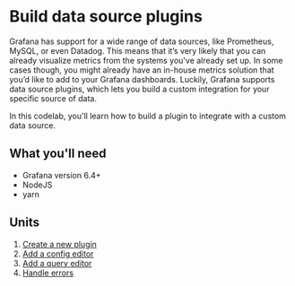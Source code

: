 # Build data source plugins

Grafana has support for a wide range of data sources, like Prometheus, MySQL, or even Datadog. This means that it’s very likely that you can already visualize metrics from the systems you've already set up. In some cases though, you might already have an in-house metrics solution that you’d like to add to your Grafana dashboards. Luckily, Grafana supports data source plugins, which lets you build a custom integration for your specific source of data.

In this codelab, you'll learn how to build a plugin to integrate with a custom data source.

## What you'll need

- Grafana version 6.4+
- NodeJS
- yarn

## Units

1. [Create a new plugin](1-create-a-new-plugin.md)
1. [Add a config editor](2-add-config-editor.md)
1. [Add a query editor](3-add-query-editor.md)
1. [Handle errors](4-error-handling.md)
